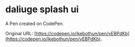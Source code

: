 # daliuge splash ui

A Pen created on CodePen.

Original URL: [https://codepen.io/ikebothun/pen/vEBPdKb](https://codepen.io/ikebothun/pen/vEBPdKb).

